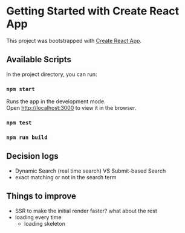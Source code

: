 # Getting Started with Create React App

This project was bootstrapped with [Create React App](https://github.com/facebook/create-react-app).

## Available Scripts

In the project directory, you can run:

### `npm start`

Runs the app in the development mode.\
Open [http://localhost:3000](http://localhost:3000) to view it in the browser.

### `npm test`

### `npm run build`

## Decision logs
- Dynamic Search (real time search) VS Submit-based Search
- exact matching or not in the search term


## Things to improve 
- SSR to make the initial render faster? what about the rest
- loading every time 
    - loading skeleton 
